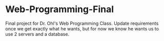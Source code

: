 # Web-Programming-Final
Final project for Dr. Ohl's Web Programming Class. 
Update requirements once we get exactly what he wants, but for now we know he wants us to use 2 servers and a database.
